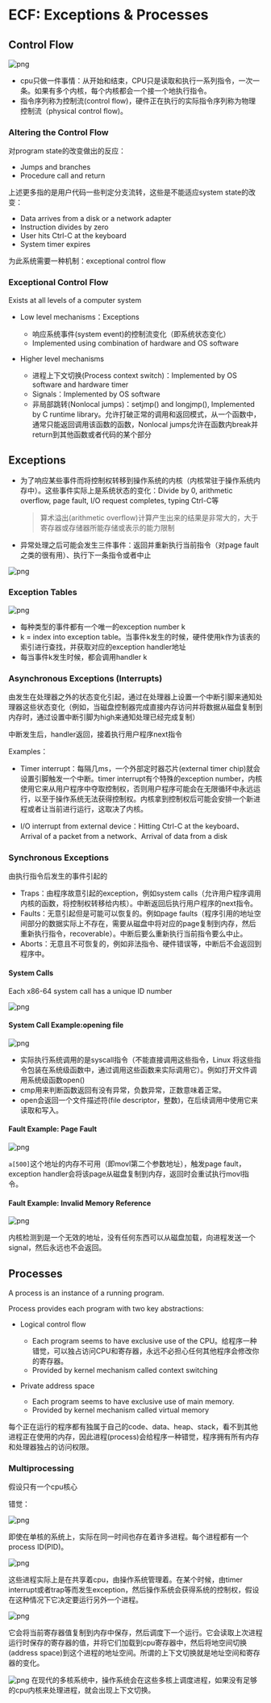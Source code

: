 # ECF: Exceptions & Processes

## Control Flow

![png](14-ECF:Exceptions&Processes/2022-04-29_152213.png)

- cpu只做一件事情：从开始和结束，CPU只是读取和执行一系列指令，一次一条。如果有多个内核，每个内核都会一个接一个地执行指令。
- 指令序列称为控制流(control flow)，硬件正在执行的实际指令序列称为物理控制流（physical control flow)。

### Altering the Control Flow

对program state的改变做出的反应：

- Jumps and branches
- Procedure call and return

上述更多指的是用户代码一些判定分支流转，这些是不能适应system state的改变：

- Data arrives from a disk or a network adapter
- Instruction divides by zero
- User hits Ctrl-C at the keyboard
- System timer expires

为此系统需要一种机制：exceptional control flow

### Exceptional Control Flow

Exists at all levels of a computer system

- Low level mechanisms：Exceptions
  - 响应系统事件(system event)的控制流变化（即系统状态变化）
  - Implemented using combination of hardware and OS software

- Higher level mechanisms
  - 进程上下文切换(Process context switch)：Implemented by OS software and hardware timer
  - Signals：Implemented by OS software
  - 非局部跳转(Nonlocal jumps)：setjmp() and longjmp(),  Implemented by C runtime library。允许打破正常的调用和返回模式，从一个函数中，通常只能返回调用该函数的函数，Nonlocal jumps允许在函数内break并return到其他函数或者代码的某个部分

## Exceptions

- 为了响应某些事件而将控制权转移到操作系统的内核（内核常驻于操作系统内存中）。这些事件实际上是系统状态的变化：Divide by 0, arithmetic overflow, page fault, I/O request completes, typing Ctrl-C等
    >算术溢出(arithmetic overflow)计算产生出来的结果是非常大的，大于寄存器或存储器所能存储或表示的能力限制

- 异常处理之后可能会发生三件事件：返回并重新执行当前指令（对page fault之类的很有用）、执行下一条指令或者中止

![png](14-ECF:Exceptions&Processes/2022-04-29_170952.png)

### Exception Tables

![png](14-ECF:Exceptions&Processes/2022-04-29_171844.png)

- 每种类型的事件都有一个唯一的exception number k
- k = index into exception table。当事件k发生的时候，硬件使用k作为该表的索引进行查找，并获取对应的exception handler地址
- 每当事件k发生时候，都会调用handler k

### Asynchronous Exceptions (Interrupts)

由发生在处理器之外的状态变化引起，通过在处理器上设置一个中断引脚来通知处理器这些状态变化（例如，当磁盘控制器完成直接内存访问并将数据从磁盘复制到内存时，通过设置中断引脚为high来通知处理已经完成复制）

中断发生后，handler返回，接着执行用户程序next指令

Examples：

- Timer interrupt：每隔几ms，一个外部定时器芯片(external timer chip)就会设置引脚触发一个中断。timer interrupt有个特殊的exception number，内核使用它来从用户程序中夺取控制权，否则用户程序可能会在无限循环中永远运行，以至于操作系统无法获得控制权。内核拿到控制权后可能会安排一个新进程或者让当前进行运行，这取决了内核。

- I/O interrupt from external device：Hitting Ctrl-C at the keyboard、Arrival of a packet from a network、Arrival of data from a disk

### Synchronous Exceptions

由执行指令后发生的事件引起的

- Traps：由程序故意引起的exception，例如system calls（允许用户程序调用内核的函数，将控制权转移给内核）。中断返回后执行用户程序的next指令。
- Faults：无意引起但是可能可以恢复的。例如page faults（程序引用的地址空间部分的数据实际上不存在，需要从磁盘中将对应的page复制到内存，然后重新执行指令，recoverable）。中断后要么重新执行当前指令要么中止。
- Aborts：无意且不可恢复的，例如非法指令、硬件错误等，中断后不会返回到程序中。

#### System Calls

Each x86-64 system call has a unique ID number

![png](14-ECF:Exceptions&Processes/2022-04-29_220536.png)

#### System Call Example:opening file

![png](14-ECF:Exceptions&Processes/2022-04-29_221456.png)

- 实际执行系统调用的是syscall指令（不能直接调用这些指令，Linux 将这些指令包装在系统级函数中，通过调用这些函数来实际调用它）。例如打开文件调用系统级函数open()
- cmp用来判断函数返回有没有异常，负数异常，正数意味着正常。
- open会返回一个文件描述符(file descriptor，整数)，在后续调用中使用它来读取和写入。

#### Fault Example: Page Fault

![png](14-ECF:Exceptions&Processes/2022-04-29_233305.png)

`a[500]`这个地址的内存不可用（即movl第二个参数地址），触发page fault，exception handler会将该page从磁盘复制到内存，返回时会重试执行movl指令。

#### Fault Example: Invalid Memory Reference

![png](14-ECF:Exceptions&Processes/2022-04-29_234322.png)

内核检测到是一个无效的地址，没有任何东西可以从磁盘加载，向进程发送一个signal，然后永远也不会返回。

## Processes

A process is an instance of a running program.

Process provides each program with two key abstractions:

- Logical control flow
  - Each program seems to have exclusive use of the CPU。给程序一种错觉，可以独占访问CPU和寄存器，永远不必担心任何其他程序会修改你的寄存器。
  - Provided by kernel mechanism called context switching

- Private address space
  - Each program seems to have exclusive use of main memory.
  - Provided by kernel mechanism called virtual memory

每个正在运行的程序都有独属于自己的code、data、heap、stack，看不到其他进程正在使用的内存，因此进程(process)会给程序一种错觉，程序拥有所有内存和处理器独占的访问权限。

### Multiprocessing

假设只有一个cpu核心

错觉：

![png](14-ECF:Exceptions&Processes/2022-04-30_155407.png)

即使在单核的系统上，实际在同一时间也存在着许多进程。每个进程都有一个process ID(PID)。

![png](14-ECF:Exceptions&Processes/2022-04-30_161434.png)

这些进程实际上是在共享着cpu，由操作系统管理着。在某个时候，由timer interrupt或者trap等而发生exception，然后操作系统会获得系统的控制权，假设在这种情况下它决定要运行另外一个进程。

![png](14-ECF:Exceptions&Processes/2022-04-30_161919.png)

它会将当前寄存器值复制到内存中保存，然后调度下一个运行。它会读取上次进程运行时保存的寄存器的值，并将它们加载到cpu寄存器中，然后将地空间切换(address space)到这个进程的地址空间。所谓的上下文切换就是地址空间和寄存器的变化。

![png](14-ECF:Exceptions&Processes/2022-04-30_170840.png)
在现代的多核系统中，操作系统会在这些多核上调度进程，如果没有足够的cpu内核来处理进程，就会出现上下文切换。
